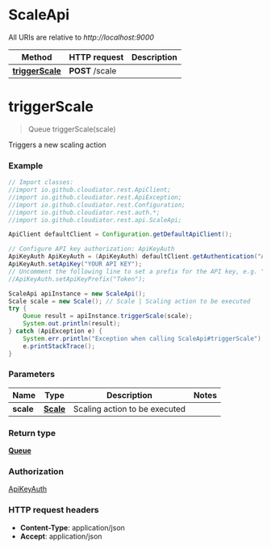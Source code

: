 # ScaleApi

All URIs are relative to *http://localhost:9000*

Method | HTTP request | Description
------------- | ------------- | -------------
[**triggerScale**](ScaleApi.md#triggerScale) | **POST** /scale | 


<a name="triggerScale"></a>
# **triggerScale**
> Queue triggerScale(scale)



Triggers a new scaling action 

### Example
```java
// Import classes:
//import io.github.cloudiator.rest.ApiClient;
//import io.github.cloudiator.rest.ApiException;
//import io.github.cloudiator.rest.Configuration;
//import io.github.cloudiator.rest.auth.*;
//import io.github.cloudiator.rest.api.ScaleApi;

ApiClient defaultClient = Configuration.getDefaultApiClient();

// Configure API key authorization: ApiKeyAuth
ApiKeyAuth ApiKeyAuth = (ApiKeyAuth) defaultClient.getAuthentication("ApiKeyAuth");
ApiKeyAuth.setApiKey("YOUR API KEY");
// Uncomment the following line to set a prefix for the API key, e.g. "Token" (defaults to null)
//ApiKeyAuth.setApiKeyPrefix("Token");

ScaleApi apiInstance = new ScaleApi();
Scale scale = new Scale(); // Scale | Scaling action to be executed 
try {
    Queue result = apiInstance.triggerScale(scale);
    System.out.println(result);
} catch (ApiException e) {
    System.err.println("Exception when calling ScaleApi#triggerScale");
    e.printStackTrace();
}
```

### Parameters

Name | Type | Description  | Notes
------------- | ------------- | ------------- | -------------
 **scale** | [**Scale**](Scale.md)| Scaling action to be executed  |

### Return type

[**Queue**](Queue.md)

### Authorization

[ApiKeyAuth](../README.md#ApiKeyAuth)

### HTTP request headers

 - **Content-Type**: application/json
 - **Accept**: application/json

